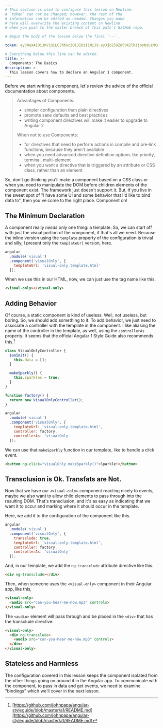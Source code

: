 ```yaml
---
# This section is used to configure this lesson on Newline.
# `token` can not be changed; however, the rest of the
# information can be edited as needed. Changes you make
# here will overwrite the existing content on Newline
# when you push to the master branch of this path's GitHub repo.

# Begin the body of the lesson below the final `---`.

token: eyJ0eXAiOiJKV1QiLCJhbGciOiJIUzI1NiJ9.eyJjb250ZW50X2lkIjoyNzUzMCwiY29udGVudF90eXBlIjoiTGVzc29uIn0.DgTz5CaBqZf0puCdafDdKC9_zgFFWYluFvWQzE8otLc

# Everything below this line can be edited.
title: >-
  Components: The Basics
description: >-
  This lesson covers how to declare an Angular 1 component.
---
```


Before we start writing a component, let's review the advice of the official
documentation about components.

> Advantages of Components:
> * simpler configuration than plain directives
> * promote sane defaults and best practices
> * writing component directives will make it easier to upgrade to Angular 2
>
> When not to use Components:
> * for directives that need to perform actions in compile and pre-link
>   functions, because they aren't available
> * when you need advanced directive definition options like priority, terminal,
>   multi-element
> * when you want a directive that is triggered by an attribute or CSS class,
>   rather than an element

So, don't go thinking you'll make a component based on a CSS class or when you
need to manipulate the DOM before children elements of the component exist. The
framework just doesn't support it. But, if you live in the sweet spot of "I have
some UI and some behavior that I'd like to bind data to", then you've come to
the right place. Component on!

## The Minimum Declaration

A component really *needs* only one thing: a template. So, we can start off with
just the visual portion of the component, if that's all we need. Because the
inline version using the `template` property of the configuration is trivial and
silly, I present only the `templateUrl` version, here.

```javascript
angular
  .module('visual')
  .component('visualOnly', {
    templateUrl: 'visual-only.template.html'
  });
```

When we use this in our HTML, now, we can just use the tag name like this.

```html
<visual-only></visual-only>
```

## Adding Behavior

Of course, a static component is kind of useless. Well, not useless, but boring.
So, we should add something to it. To add behavior, we just need to associate
a controller with the template in the component. I like aliasing the name of the
controller in the template, as well, using the `controllerAs` property. It seems
that the official Angular 1 Style Guide also recommends this.[^1]

```javascript
class VisualOnlyController {
  $onInit() {
    this.data = [];
  }

  makeSparkly() {
    this.sparkles = true;
  }
}

function factory() {
  return new VisualOnlyController();
}

angular
  .module('visual')
  .component('visualOnly', {
    templateUrl: 'visual-only.template.html',
    controller: factory,
    controllerAs: 'visualOnly'
  });
```

We can use that `makeSparkly` function in our template, like to handle a click
event.

```html
<button ng-click="visualOnly.makeSparkly()">Sparkle!</button>
```

## Transclusion is Ok. Transfats are Not.

Now that we have our `<visual-only>` component reacting nicely to events, maybe
we also want to allow child elements to pass through into the resulting DOM.
That's transclusion, and it's as easy as indicating that we want it to occur and
marking where it should occur in the template.

Here, we add it to the configuration of the component like this.

```javascript
angular
  .module('visual')
  .component('visualOnly', {
    transclude: true,
    templateUrl: 'visual-only.template.html',
    controller: factory,
    controllerAs: 'visualOnly'
  });
```

And, in our template, we add the `ng-transclude` attribute directive like this.

```html
<div ng-transclude></div>
```

Then, when someone uses the `<visual-only>` component in their Angular app, like
this,

```html
<visual-only>
  <audio src="can-you-hear-me-now.mp3" controls>
</visual-only>
```

The `<audio>` element will pass through and be placed in the `<div>` that has
the transclude directive.

```html
<visual-only>
  <div ng-transclude>
    <audio src="can-you-hear-me-now.mp3" controls>
  </div>
</visual-only>
```

## Stateless and Harmless

The configuration covered in this lesson keeps the component isolated from the
other things going on around it in the Angular app. To communicate with the
component, to pass in data and get events, we need to examine "bindings" which
we'll cover in the next lesson.

[^1]: [https://github.com/johnpapa/angular-styleguide/blob/master/a1/README.md](https://github.com/johnpapa/angular-styleguide/blob/master/a1/README.md)
